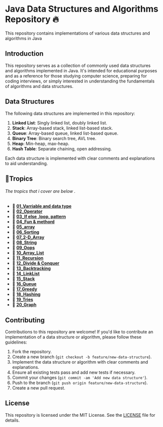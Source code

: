 # Java Data Structures and Algorithms Repository 🔥

This repository contains implementations of various data structures and algorithms in Java

## Introduction

This repository serves as a collection of commonly used data structures and algorithms implemented in Java. It's intended for educational purposes and as a reference for those studying computer science, preparing for coding interviews, or simply interested in understanding the fundamentals of algorithms and data structures.

## Data Structures

The following data structures are implemented in this repository:

1. **Linked List**: Singly linked list, doubly linked list.
2. **Stack**: Array-based stack, linked list-based stack.
3. **Queue**: Array-based queue, linked list-based queue.
4. **Binary Tree**: Binary search tree, AVL tree.
5. **Heap**: Min-heap, max-heap.
6. **Hash Table**: Separate chaining, open addressing.

Each data structure is implemented with clear comments and explanations to aid understanding.



## 📖**Tropics** 
######  The tropics that i cover are below .
 - 📂 [**01_Varriable and data type**](https://github.com/debapriyo007/java-Basic/tree/main/01_Varriable%20and%20data%20type)
 - 📂 [**02_Operator**](https://github.com/debapriyo007/java-Basic/tree/main/02_Operator)
 - 📂 [**03_If else ,loop, pattern**](https://github.com/debapriyo007/java-Basic/tree/main/03_If%20else%20%2Cloop%2C%20pattern)
 - 📂 [**04_Fun & methord**](https://github.com/debapriyo007/java-Basic/tree/main/04_Fun%20%26%20methord)
 - 📂 [**05_array**](https://github.com/debapriyo007/java-Basic/tree/main/05_array)
 - 📂 [**06_Sorting**](https://github.com/debapriyo007/java-Basic/tree/main/06_Sorting)
 - 📂 [**07_2-D_Array**](https://github.com/debapriyo007/java-Basic/tree/main/07_2-D_Array)
 - 📂 [**08_String**](https://github.com/debapriyo007/java-Basic/tree/main/08_String)
 - 📂 [**09_Oops**](https://github.com/debapriyo007/java-Basic/tree/main/09_Oops)
 - 📂 [**10_Array_List**](https://github.com/debapriyo007/java-Basic/tree/main/10_Array_List)
 - 📂 [**11_Recursion**](https://github.com/debapriyo007/java-Basic/tree/main/11_Recursion)
 - 📂 [**12_Divide & Conquer**](https://github.com/debapriyo007/java-DSA/tree/main/12_Divide_%26_Conquer)
 - 📂 [**13_Backtracking**](https://github.com/debapriyo007/java-DSA/tree/main/13_Backtracking)
 - 📂 [**14_LinkList**](https://github.com/debapriyo007/java-DSA/tree/main/14_LinkList)
 - 📂 [**15_Stack**]( https://github.com/debapriyo007/java-DSA/tree/main/15_Stack)
 - 📂 [**16_Queue**](https://github.com/debapriyo007/java-DSA/tree/main/16_Queue)
 - 📂 [**17_Greedy**]( https://github.com/debapriyo007/java-DSA/tree/main/17_Greedy)
 - 📂 [**18_Hashing**]( https://github.com/debapriyo007/java-DSA/tree/main/15_Stack)
 - 📂 [**19_Tries**]( https://github.com/debapriyo007/java-DSA/tree/main/15_Stack)
  - 📂 [**20_Graph**]( https://github.com/debapriyo007/java-DSA/tree/main/15_Stack)

 
  
 
 

## Contributing

Contributions to this repository are welcome! If you'd like to contribute an implementation of a data structure or algorithm, please follow these guidelines:

1. Fork the repository.
2. Create a new branch (`git checkout -b feature/new-data-structure`).
3. Implement the data structure or algorithm with clear comments and explanations.
4. Ensure all existing tests pass and add new tests if necessary.
5. Commit your changes (`git commit -am 'Add new data structure'`).
6. Push to the branch (`git push origin feature/new-data-structure`).
7. Create a new pull request.

## License

This repository is licensed under the MIT License. See the [LICENSE](LICENSE) file for details.
